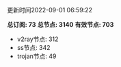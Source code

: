 更新时间2022-09-01 06:59:22

**总订阅: 73**
**总节点: 3140**
**有效节点: 703**
- v2ray节点: 312
- ss节点: 342
- trojan节点: 49
